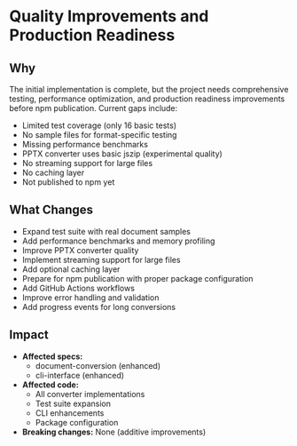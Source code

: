 # Quality Improvements and Production Readiness

## Why

The initial implementation is complete, but the project needs comprehensive testing, performance optimization, and production readiness improvements before npm publication. Current gaps include:

- Limited test coverage (only 16 basic tests)
- No sample files for format-specific testing
- Missing performance benchmarks
- PPTX converter uses basic jszip (experimental quality)
- No streaming support for large files
- No caching layer
- Not published to npm yet

## What Changes

- Expand test suite with real document samples
- Add performance benchmarks and memory profiling
- Improve PPTX converter quality
- Implement streaming support for large files
- Add optional caching layer
- Prepare for npm publication with proper package configuration
- Add GitHub Actions workflows
- Improve error handling and validation
- Add progress events for long conversions

## Impact

- **Affected specs:**
  - document-conversion (enhanced)
  - cli-interface (enhanced)
- **Affected code:**
  - All converter implementations
  - Test suite expansion
  - CLI enhancements
  - Package configuration
- **Breaking changes:** None (additive improvements)

